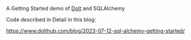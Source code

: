 A Getting Started demo of [Dolt](https://www.doltdb.com) and SQLAlchemy

Code described in Detail in this blog:

https://www.dolthub.com/blog/2023-07-12-sql-alchemy-getting-started/
